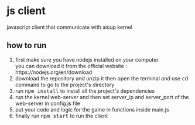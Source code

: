 <h1>js client</h1>
<p>javascript client that communicate with aicup kernel</p>
<h2>how to run</h2>
<ol>
<li>first make sure you have nodejs installed on your computer.<br />you can download it from the official website : https://nodejs.org/en/download</li>
  <li>download the repository and unzip it then open the terminal and use <kbd>cd</kbd> command to go to the project's directory </li>
  <li>run <kbd>npm install</kbd> to install all the project's dependencies</li>
  <li>run the kernel web-server and then set server_ip and server_port of the web-server in config.js file</li>
  <li>put your code and logic for the game in functions inside main.js</li>
  <li>finally run <kbd>npm start</kbd> to run the client</li>
</ol>
